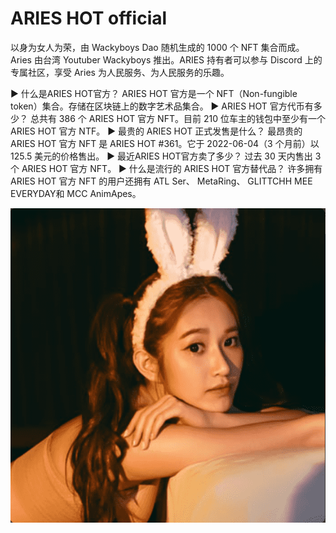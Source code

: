 # ARIES HOT official

以身为女人为荣，由 Wackyboys Dao 随机生成的 1000 个 NFT 集合而成。Aries 由台湾 Youtuber Wackyboys 推出。ARIES 持有者可以参与 Discord 上的专属社区，享受 Aries 为人民服务、为人民服务的乐趣。

▶ 什么是ARIES HOT官方？
ARIES HOT 官方是一个 NFT（Non-fungible token）集合。存储在区块链上的数字艺术品集合。
▶ ARIES HOT 官方代币有多少？
总共有 386 个 ARIES HOT 官方 NFT。目前 210 位车主的钱包中至少有一个 ARIES HOT 官方 NTF。
▶ 最贵的 ARIES HOT 正式发售是什么？
最昂贵的 ARIES HOT 官方 NFT 是 ARIES HOT #361。它于 2022-06-04（3 个月前）以 125.5 美元的价格售出。
▶ 最近ARIES HOT官方卖了多少？
过去 30 天内售出 3 个 ARIES HOT 官方 NFT。
▶ 什么是流行的 ARIES HOT 官方替代品？
许多拥有 ARIES HOT 官方 NFT 的用户还拥有 ATL Ser、 MetaRing、 GLITTCHH MEE EVERYDAY和 MCC AnimApes。

![NFT](微信截图_20220901140846.png)

